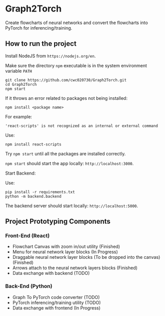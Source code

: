 # Graph2Torch

Create flowcharts of neural networks and convert the flowcharts into PyTorch for inferencing/training.

## How to run the project

Install NodeJS from `https://nodejs.org/en`.

Make sure the directory `npm` executable is in the system environment variable `PATH`

```
git clone https://github.com/cwc020730/Graph2Torch.git
cd Graph2Torch
npm start
```
If it throws an error related to packages not being installed:
```
npm install <package name>
```
For example:
```
'react-scripts' is not recognized as an internal or external command
```
Use:
```
npm install react-scripts
```
Try `npm start` until all the packages are installed correctly.

`npm start` should start the app locally: `http://localhost:3000`.

Start Backend:

Use:
```
pip install -r requirements.txt
python -m backend.backend
```
The backend server should start locally: `http://localhost:5000`.

## Project Prototyping Components

### Front-End (React)
- Flowchart Canvas with zoom in/out utility (Finished)
- Menu for neural network layer blocks (In Progress)
- Draggable neural network layer blocks (To be dropped into the canvas) (Finished)
- Arrows attach to the neural network layers blocks (Finished)
- Data exchange with backend (TODO)

### Back-End (Python)
- Graph To PyTorch code converter (TODO)
- PyTorch inferencing/training utility (TODO)
- Data exchange with frontend (In Progress)
